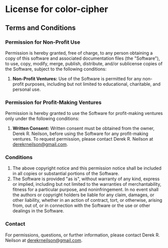 # License for color-cipher

## Terms and Conditions

### Permission for Non-Profit Use

Permission is hereby granted, free of charge, to any person obtaining a copy of this software and associated documentation files (the "Software"), to use, copy, modify, merge, publish, distribute, and/or sublicense copies of the Software, subject to the following conditions:

1. **Non-Profit Ventures:** Use of the Software is permitted for any non-profit purposes, including but not limited to educational, charitable, and personal use.

### Permission for Profit-Making Ventures

Permission is hereby granted to use the Software for profit-making ventures only under the following conditions:

1. **Written Consent:** Written consent must be obtained from the owner, Derek R. Neilson, before using the Software for any profit-making ventures. To request permission, please contact Derek R. Neilson at <derekrneilson@gmail.com>.

### Conditions

1. The above copyright notice and this permission notice shall be included in all copies or substantial portions of the Software.
2. The Software is provided "as is", without warranty of any kind, express or implied, including but not limited to the warranties of merchantability, fitness for a particular purpose, and noninfringement. In no event shall the authors or copyright holders be liable for any claim, damages, or other liability, whether in an action of contract, tort, or otherwise, arising from, out of, or in connection with the Software or the use or other dealings in the Software.

### Contact

For permissions, questions, or further information, please contact Derek R. Neilson at <derekrneilson@gmail.com>.
